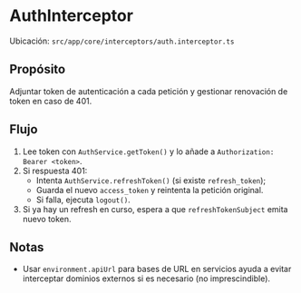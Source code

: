 # AuthInterceptor

Ubicación: `src/app/core/interceptors/auth.interceptor.ts`

## Propósito
Adjuntar token de autenticación a cada petición y gestionar renovación de token en caso de 401.

## Flujo
1. Lee token con `AuthService.getToken()` y lo añade a `Authorization: Bearer <token>`.
2. Si respuesta 401:
   - Intenta `AuthService.refreshToken()` (si existe `refresh_token`);
   - Guarda el nuevo `access_token` y reintenta la petición original.
   - Si falla, ejecuta `logout()`.
3. Si ya hay un refresh en curso, espera a que `refreshTokenSubject` emita nuevo token.

## Notas
- Usar `environment.apiUrl` para bases de URL en servicios ayuda a evitar interceptar dominios externos si es necesario (no imprescindible).
